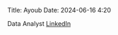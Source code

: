 Title: Ayoub
Date: 2024-06-16 4:20 

Data Analyst
[LinkedIn](http://www.linkedin.com/in/ayoubgutin)
